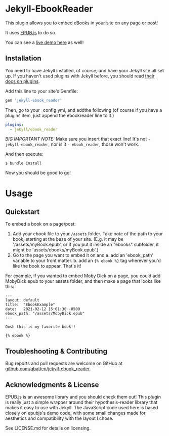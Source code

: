 # Jekyll-EbookReader

This plugin allows you to embed eBooks in your site on any page or post!

It uses [EPUB.js](http://futurepress.org/) to do so.

You can see a [live demo here](https://www.quinnbatten.com/jekyll-ebook-reader-example.html) as well!

## Installation

You need to have Jekyll installed, of course, and have your Jekyll site all set up. If you haven't used plugins with Jekyll before, you should read [their docs on plugins](https://jekyllrb.com/docs/plugins/).

Add this line to your site's Gemfile:

```ruby
gem 'jekyll-ebook_reader'
```

Then, go to your _config.yml, and addthe following (of course if you have a plugins item, just append the ebookreader line to it.)

```yaml
plugins:
  - jekyll/ebook_reader
```

*BIG IMPORTANT NOTE:* Make sure you insert that exact line! It's not `- jekyll-ebook_reader`, nor is it `- ebook_reader`, those won't work.

And then execute:

    $ bundle install

Now you should be good to go!

# Usage

## Quickstart

To embed a book on a page/post:
1. Add your ebook file to your `/assets` folder. Take note of the path to your book, starting at the base of your site. (E.g. it may be '/assets/myBook.epub', or if you put it inside an "ebooks" subfolder, it might be 'assets/ebooks/myBook.epub'.)
2. Go to the page you want to embed it on and
    a. add an 'ebook_path' variable to your front matter.
    b. add an `{% ebook %}` tag wherever you'd like the book to appear.
That's it!

For example, if you wanted to embed Moby Dick on a page, you could add MobyDick.epub to your assets folder, and then make a page that looks like this:

```
---
layout: default
title:  "EbookExample"
date:   2021-02-12 15:01:30 -0500 
ebook_path: "/assets/MobyDick.epub"
---

Gosh this is my favorite book!!

{% ebook %}

```


## Troubleshooting & Contributing

Bug reports and pull requests are welcome on GitHub at [github.com/qbatten/jekyll-ebook_reader](https://github.com/qbatten/jekyll-ebook_reader).

## Acknowledgments & License

EPUB.js is an awesome library and you should check them out! This plugin is really just a simple wrapper around their hypothesis-reader library that makes it easy to use with Jekyll. The JavaScript code used here is based closely on epubjs's demo code, with some small changes made for aesthetics and compatibility with the layout I chose. 

See LICENSE.md for details on licensing.

